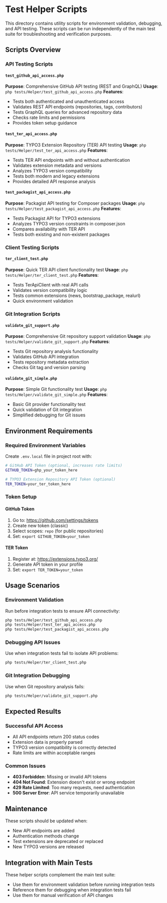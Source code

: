 # Test Helper Scripts

This directory contains utility scripts for environment validation, debugging, and API testing. These scripts can be run independently of the main test suite for troubleshooting and verification purposes.

## Scripts Overview

### API Testing Scripts

#### `test_github_api_access.php`
**Purpose**: Comprehensive GitHub API testing (REST and GraphQL)
**Usage**: `php tests/Helper/test_github_api_access.php`
**Features**:
- Tests both authenticated and unauthenticated access
- Validates REST API endpoints (repositories, tags, contributors)
- Tests GraphQL queries for advanced repository data
- Checks rate limits and permissions
- Provides token setup guidance

#### `test_ter_api_access.php`
**Purpose**: TYPO3 Extension Repository (TER) API testing
**Usage**: `php tests/Helper/test_ter_api_access.php`
**Features**:
- Tests TER API endpoints with and without authentication
- Validates extension metadata and versions
- Analyzes TYPO3 version compatibility
- Tests both modern and legacy extensions
- Provides detailed API response analysis

#### `test_packagist_api_access.php`
**Purpose**: Packagist API testing for Composer packages
**Usage**: `php tests/Helper/test_packagist_api_access.php`
**Features**:
- Tests Packagist API for TYPO3 extensions
- Analyzes TYPO3 version constraints in composer.json
- Compares availability with TER API
- Tests both existing and non-existent packages

### Client Testing Scripts

#### `ter_client_test.php`
**Purpose**: Quick TER API client functionality test
**Usage**: `php tests/Helper/ter_client_test.php`
**Features**:
- Tests TerApiClient with real API calls
- Validates version compatibility logic
- Tests common extensions (news, bootstrap_package, realurl)
- Quick environment validation

### Git Integration Scripts

#### `validate_git_support.php`
**Purpose**: Comprehensive Git repository support validation
**Usage**: `php tests/Helper/validate_git_support.php`
**Features**:
- Tests Git repository analysis functionality
- Validates GitHub API integration
- Tests repository metadata extraction
- Checks Git tag and version parsing

#### `validate_git_simple.php`
**Purpose**: Simple Git functionality test
**Usage**: `php tests/Helper/validate_git_simple.php`
**Features**:
- Basic Git provider functionality test
- Quick validation of Git integration
- Simplified debugging for Git issues

## Environment Requirements

### Required Environment Variables

Create `.env.local` file in project root with:

```bash
# GitHub API Token (optional, increases rate limits)
GITHUB_TOKEN=ghp_your_token_here

# TYPO3 Extension Repository API Token (optional)
TER_TOKEN=your_ter_token_here
```

### Token Setup

#### GitHub Token
1. Go to: https://github.com/settings/tokens
2. Create new token (classic)
3. Select scopes: `repo` (for public repositories)
4. Set: `export GITHUB_TOKEN=your_token`

#### TER Token
1. Register at: https://extensions.typo3.org/
2. Generate API token in your profile
3. Set: `export TER_TOKEN=your_token`

## Usage Scenarios

### Environment Validation
Run before integration tests to ensure API connectivity:
```bash
php tests/Helper/test_github_api_access.php
php tests/Helper/test_ter_api_access.php
php tests/Helper/test_packagist_api_access.php
```

### Debugging API Issues
Use when integration tests fail to isolate API problems:
```bash
php tests/Helper/ter_client_test.php
```

### Git Integration Debugging
Use when Git repository analysis fails:
```bash
php tests/Helper/validate_git_support.php
```

## Expected Results

### Successful API Access
- All API endpoints return 200 status codes
- Extension data is properly parsed
- TYPO3 version compatibility is correctly detected
- Rate limits are within acceptable ranges

### Common Issues
- **403 Forbidden**: Missing or invalid API tokens
- **404 Not Found**: Extension doesn't exist or wrong endpoint
- **429 Rate Limited**: Too many requests, need authentication
- **500 Server Error**: API service temporarily unavailable

## Maintenance

These scripts should be updated when:
- New API endpoints are added
- Authentication methods change
- Test extensions are deprecated or replaced
- New TYPO3 versions are released

## Integration with Main Tests

These helper scripts complement the main test suite:
- Use them for environment validation before running integration tests
- Reference them for debugging when integration tests fail
- Use them for manual verification of API changes